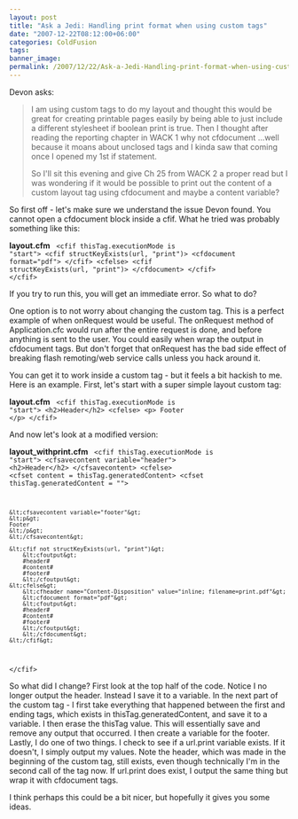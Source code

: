 ```yaml
---
layout: post
title: "Ask a Jedi: Handling print format when using custom tags"
date: "2007-12-22T08:12:00+06:00"
categories: ColdFusion 
tags: 
banner_image: 
permalink: /2007/12/22/Ask-a-Jedi-Handling-print-format-when-using-custom-tags
---
```


Devon asks:

<blockquote>
<p>
I am using custom tags to do my layout and thought this would be great for creating printable pages easily by being
able to just include a different stylesheet if boolean print is true. Then I thought after reading the reporting chapter in WACK 1 why not cfdocument ...well because it moans about unclosed tags and I kinda saw that coming once I opened
my 1st if statement.

So I'll sit this evening and give Ch 25 from WACK 2 a
proper read but I was wondering if it would be possible to print out the content of a custom layout tag using cfdocument and maybe a content variable?
</p>
</blockquote>
<!--more-->
So first off - let's make sure we understand the issue Devon found. You cannot open a cfdocument block inside a cfif. What he tried was probably something like this:

<b>layout.cfm</b>
<code>
&lt;cfif thisTag.executionMode is "start"&gt;
  &lt;cfif structKeyExists(url, "print")&gt;
    &lt;cfdocument format="pdf"&gt;
  &lt;/cfif&gt;
&lt;cfelse&gt;
  &lt;cfif structKeyExists(url, "print")&gt;
    &lt;/cfdocument&gt;
  &lt;/cfif&gt;
&lt;/cfif&gt;
</code>

If you try to run this, you will get an immediate error. So what to do? 

One option is to not worry about changing the custom tag. This is a perfect example of when onRequest would be useful. The onRequest method of Application.cfc would run after the entire request is done, and before anything is sent to the user. You could easily when wrap the output in cfdocument tags. But don't forget that onRequest has the bad side effect of breaking flash remoting/web service calls unless you hack around it. 

You can get it to work inside a custom tag - but it feels a bit hackish to me. Here is an example. First, let's start with a super simple layout custom tag:

<b>layout.cfm</b>
<code>
&lt;cfif thisTag.executionMode is "start"&gt;
	&lt;h2&gt;Header&lt;/h2&gt;
&lt;cfelse&gt;
	&lt;p&gt;
	Footer
	&lt;/p&gt;
&lt;/cfif&gt;
</code>

And now let's look at a modified version:

<b>layout_withprint.cfm</b>
<code>
&lt;cfif thisTag.executionMode is "start"&gt;
	&lt;cfsavecontent variable="header"&gt;
	&lt;h2&gt;Header&lt;/h2&gt;
	&lt;/cfsavecontent&gt;
&lt;cfelse&gt;
	&lt;cfset content = thisTag.generatedContent&gt;
	&lt;cfset thisTag.generatedContent = ""&gt;

	&lt;cfsavecontent variable="footer"&gt;
	&lt;p&gt;
	Footer
	&lt;/p&gt;
	&lt;/cfsavecontent&gt;
	
	&lt;cfif not structKeyExists(url, "print")&gt;
		&lt;cfoutput&gt;
		#header#
		#content#
		#footer#
		&lt;/cfoutput&gt;
	&lt;cfelse&gt;
		&lt;cfheader name="Content-Disposition" value="inline; filename=print.pdf"&gt;
		&lt;cfdocument format="pdf"&gt;
		&lt;cfoutput&gt;
		#header#
		#content#
		#footer#
		&lt;/cfoutput&gt;
		&lt;/cfdocument&gt;
	&lt;/cfif&gt;
&lt;/cfif&gt;
</code>

So what did I change? First look at the top half of the code. Notice I no longer output the header. Instead I save it to a variable. In the next part of the custom tag - I first take everything that happened between the first and ending tags, which exists in thisTag.generatedContent, and save it to a variable. I then erase the thisTag value. This will essentially save and remove any output that occurred. I then create a variable for the footer. Lastly, I do one of two things. I check to see if a url.print variable exists. If it doesn't, I simply output my values. Note the header, which was made in the beginning of the custom tag, still exists, even though technically I'm in the second call of the tag now. If url.print does exist, I output the same thing but wrap it with cfdocument tags. 

I think perhaps this could be a bit nicer, but hopefully it gives you some ideas.